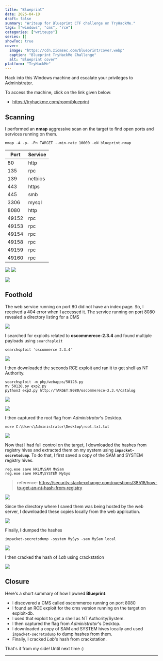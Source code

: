 ```yaml
---
title: "Blueprint"
date: 2025-04-10
draft: false
summary: "Writeup for Blueprint CTF challenge on TryHackMe."
tags: ["windows", "cms", "rce"]
categories: ["writeups"]
series: []
showToc: true
cover:
  image: "https://cdn.ziomsec.com/blueprint/cover.webp"
  caption: "Blueprint TryHackMe Challenge"
  alt: "Blueprint cover"
platform: "TryHackMe"
---
```


Hack into this Windows machine and escalate your privileges to Administrator.
<!--more-->
To access the machine, click on the link given below:
- https://tryhackme.com/room/blueprint

## Scanning

I performed an **nmap** aggressive scan on the target to find open ports and services running on them.

```shell
nmap -A -p- -Pn TARGET --min-rate 10000 -oN blueprint.nmap
```

| **Port** | **Service** |
| -------- | ----------- |
| 80       | http        |
| 135      | rpc         |
| 139      | netbios     |
| 443      | https       |
| 445      | smb         |
| 3306     | mysql       |
| 8080     | http        |
| 49152    | rpc         |
| 49153    | rpc         |
| 49154    | rpc         |
| 49158    | rpc         |
| 49159    | rpc         |
| 49160    | rpc         |

![](https://cdn.ziomsec.com/blueprint/1.webp)
![](https://cdn.ziomsec.com/blueprint/2.webp)

![](https://cdn.ziomsec.com/blueprint/3.webp)

## Foothold

The web service running on port 80 did not have an index page. So, I received a 404 error when I accessed it. The service running on port 8080 revealed a directory listing for a CMS

![](https://cdn.ziomsec.com/blueprint/4.webp)

I searched for exploits related to **oscommerece-2.3.4** and found multiple payloads using `searchsploit`

```shell
searchsploit 'oscommerce 2.3.4'
```

![](https://cdn.ziomsec.com/blueprint/5.webp)

I then downloaded the seconds RCE exploit and ran it to get shell as NT Authority.

```shell
searchsploit -m php/webapps/50128.py
mv 50128.py exp2.py
python3 exp2.py http://TARGET:8080/oscommerece-2.3.4/catalog
```

![](https://cdn.ziomsec.com/blueprint/6.webp)

![](https://cdn.ziomsec.com/blueprint/7.webp)

I then captured the root flag from *Administrator*'s Desktop.

```shell
more C:\Users\Administrator\Desktop\root.txt.txt
```

![](https://cdn.ziomsec.com/blueprint/8.webp)

Now that I had full control on the target, I downloaded the hashes from registry hives and extracted them on my system using **`impacket-secretsdump`**. To do that, I first saved a copy of the SAM and SYSTEM registry hives.

```shell
reg.exe save HKLM\SAM MySam
reg.exe save HKLM\SYSTEM MySys
```

> reference: https://security.stackexchange.com/questions/38518/how-to-get-an-nt-hash-from-registry

![](https://cdn.ziomsec.com/blueprint/9.webp)

Since the directory where I saved them was  being hosted by the web server, I downloaded these copies locally from the web application.

![](https://cdn.ziomsec.com/blueprint/10.webp)

Finally, I dumped the hashes

```shell
impacket-secretsdump -system MySys -sam MySam local
```

![](https://cdn.ziomsec.com/blueprint/11.webp)

I then cracked the hash of *Lab* using crackstation

![](https://cdn.ziomsec.com/blueprint/12.webp)

## Closure

Here's a short summary of how I pwned **Blueprint**:
- I discovered a CMS called oscommerce running on port 8080
- I found an RCE exploit for the cms version running on the target on exploit-db.
- I used that exploit to get a shell as NT Authority/System.
- I then captured the flag from *Administrator*'s Desktop.
- I downloaded a copy of SAM and SYSTEM hives locally and used `impacket-secretsdump` to dump hashes from them.
- Finally, I cracked *Lab*'s hash from crackstation.

That's it from my side!
Until next time :)

---
